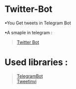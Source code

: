 # Twitter-Bot
•You Get tweets in Telegram Bot <br />

•A smaple in telegram : <br />
>[Twitter Bot](https://telegram.me/TwitterRubot)
# Used libraries :
>[TelegramBot](https://github.com/TelegramBots/Telegram.Bot) <br />
>[Tweetinvi](https://github.com/linvi/tweetinvi)
